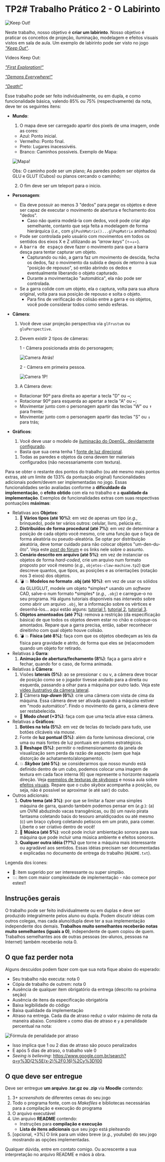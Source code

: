 # TP2# Trabalho Prático 2 - O Labirinto

![Keep Out!](images/Labirinto.png)


Neste trabalho, nosso objetivo é **criar um labirinto**. Nosso
objetivo é praticar os conceitos de projeção, iluminação, modelagem e
efeitos visuais vistos em sala de aula.
Um exemplo de labirinto pode ser visto no jogo [_"Keep Out"_][Keep Out].

Videos Keep Out:

[_"First Exploration!"_][First Exploration!]

[_"Demons Everywhere!"_][Demons Everywhere!]

[_"Death!"_][Death!]

[Keep Out]: http://www.playkeepout.com/
[Demons Everywhere!]: https://www.youtube.com/watch?v=0HXZA81ewN8
[Death!]: https://www.youtube.com/watch?v=F6s-lrX_Yk4
[First Exploration!]: https://www.youtube.com/watch?v=Efo14AGLWLg


Esse trabalho pode ser feito individualmente, ou em dupla, e
como funcionalidade básica, valendo 85% ou 75% (respectivamente) da
nota, deve ter os seguintes itens:

- **Mundo**:
  1. O mapa deve ser carregado apartir dos pixels de uma imagem, onde as cores:
    - Azul: Ponto inicial.
    - Vermelho: Ponto final.
    - Preto: Lugares inacessivéis.
    - Branco: Caminhos possíveis.
    Exemplo de Mapa:

    ![Mapa!](images/Mapa.png)
    
  Obs:  O caminho pode ser um plano;
        As paredes podem ser objetos da GLU e GLUT (Cubos)  ou planos cercando o caminho;
    
  2. O fim deve ser um teleport para o inicio.
- **Personagem**:
  - Ela deve possuir ao menos 3 "dedos" para pegar os objetos e
    deve ser capaz de executar o movimento de abertura e fechamento
    dos "dedos".
    - Caso não queira modelá-la com dedos, você pode criar algo semelhante,
      contanto que seja feita a modelagem de forma hierárquica (_i.e._, com
      `glPushMatrix()...glPopMatrix` aninhados)
  - Pode ser controlada pelo usuário com movimentos em todos os
    sentidos dos eixos X e Z utilizando as _"arrow keys"_
    (<kbd>&uarr;</kbd><kbd>&rarr;</kbd><kbd>&darr;</kbd><kbd>&larr;</kbd>).
  - A <kbd>barra de espaço</kbd> deve fazer o movimento para que
    a barra desça para tentar capturar um objeto.
    - Capturando ou não, a garra faz um movimento de descida, fecha os dedos,
      faz o movimento da subida e depois de retorno à sua "posição de repouso",
      só então abrindo os dedos e eventualmente liberando o objeto capturado.
    - Durante a movimentação "automática", ela não pode ser controlada.
  - Se a garra colide com um objeto, ela o captura, volta para sua altura
    original, volta para sua posição de repouso e solta o objeto.
    - Para fins de verificação de colisão entre a garra e os objetos,
      você pode considerar todos como sendo esferas.
- **Câmera**:
  1. Você deve usar projeção perspectiva via `glFrustum` ou `gluPerspective`.
  2. Devem existir 2 tipos de câmeras:
  
      1 - Câmera posicionada atrás do personagem; 

      ![Camera Atrás!](images/Camera_Atras.jpg)
      
      2 - Câmera em primeira pessoa.
      
      ![Camera 1P!](images/Camera_1P.png)

  3. A Câmera deve:
    - Rotacionar 90º para direita ao apertar a tecla "D" ou <kbd>&rarr;</kbd>;
    - Rotacionar 90º para esquerda ao apertar a tecla "A" ou <kbd>&larr;</kbd>;
    - Movimentar junto com o personagem apartir das teclas "W" ou <kbd>&uarr;</kbd> para frente;
    - Movimentar junto com o personagem apartir das teclas "S" ou <kbd>&darr;</kbd> para trás;
- **Gráficos**:
  1. Você deve usar o modelo de
    [iluminação do OpenGL, devidamente configurado][lighting].
    - Basta que sua cena tenha 1
    [fonte de luz direcional][lighting-directional].
  1. Todas as paredes e objetos da cena devem ter materiais configurados (não
    necessariamente com textura).

Para se obter o restante dos pontos do trabalho (ou até mesmo mais pontos
extras, até um limite de 133% da pontuação original) funcionalidades adicionais
podem/devem ser implementadas no jogo. Essas funcionalidades serão avaliadas
conforme a **dificuldade da implementação**, o **efeito obtido** com ela no
trabalho e a **qualidade da implementação**. Exemplos de funcionalidades
extras com suas respectivas pontuações **máximas**:

- Relativas aos **Objetos**:
  1. :star2: **Vários tipos (até 10%)**: em vez de apenas um tipo (_e.g._,
    brinquedo), pode ter vários outros: celular, livro, pelúcia etc.
  1. **Distribuídos de forma procedural (até 7%)**: em vez de determinar a
    posição de cada objeto você mesmo, crie uma função que o faça de forma
    aleatória ou pseudo-aleatória. Se optar por distribuição aleatória,
    deve tomar cuidado para não colocar objetos "um-den-du-ôto". Veja este
    [_post_ do fórum][obj-distribution] e os links nele sobre o assunto.
  1. **Cenário descrito em arquivo (até 5%)**: em vez de instanciar os
    objetos de forma _hard-coded_, crie um arquivo num formato proposto
    por você mesmo (_e.g._, `objetos-claw-machine.tp2`) que descreve quantos,
    que tipos, as posições e as orientações (rotação nos 3 eixos) dos objetos.
  1. :bomb: :boom: **Modelos no formato .obj (até 10%)**: em vez de usar os
    sólidos da GLU/GLUT, modele um objeto \*simples\* usando um _software_
    CAD, salve-o num formato \*simples\* (_e.g._, `.obj`) e carregue-o no
    seu programa. Há alguns tutoriais disponíveis nas _interwebs_ sobre
    como abrir um arquivo `.obj`, ler a informação sobre os vértices e
    desenhá-los... aqui estão alguns: [tutorial 1][obj-tut-1],
    [tutorial 2][obj-tut-2], [tutorial 3][obj-tut-3].
  1. **Objetos amontoados (até 7%)**: remova a restrição (da
    especificação básica) de que todos os objetos devem estar no chão e
    coloque-os amontados. Repare que a garra precisa, então, saber reconhecer
    direitinho com qual objeto houve colisão.
  1. :bomb: :boom: **Física (até 8%)**: faça com que
    os objetos obedeçam as leis da física para gravidade e atrito, de
    forma que eles se (re)acomodem quando um objeto for retirado.
- Relativas à **Garra**:
  1. **Animação de abertura/fechamento (8%)**: faça a garra abrir e fechar,
    quando for o caso, de forma animada.
- Relativas à **Câmera**:
  1. Visões **laterais (5%)**: ao se pressionar <kbd>c</kbd> ou <kbd>v</kbd>, a
    câmera deve trocar de posição como se o jogador tivesse andado para a
    direita ou esquerda, passando a olhar para a máquina por outro lado.
    Veja este [vídeo ilustrativo da câmera lateral][camera-lateral].
  1. :star2: Câmera **_top-down_ (6%)**: crie uma câmera com vista de cima da
    máquina. Essa câmera deve ser ativada quando a máquina estiver em
    "modo automático". Findo o movimento da garra, a câmera deve ser
    restabelecida.
    - :star2: **Modo _cheat_ (+3%)**: faça com que uma tecla ative essa câmera.
- Relativas a **Gráficos**:
  1. **Botões na tela (5%)**: em vez de teclas do teclado para tudo, use
    botões clicáveis via _mouse_.
  1. Fonte de **luz pontual (5%)**: além da fonte luminosa direcional, crie uma
    ou mais fontes de luz pontuais em pontos estratégicos.
  1. :star2: **Reshape (5%)**: permitir o redimensionamento da janela
    de visualização sem perda da razão de aspecto (sem que haja distorção
    de achatamento/alongamento).
  1. :collision: **_Skybox_ (até 5%)**: se considerarmos que nosso mundo
    está definido dentro de um cubo, podemos colocar uma imagem de textura
    em cada face interna (6) que represente o horizonte naquela direção. Veja
    [exemplos de texturas de _skyboxes_][skybox] e nossa aula sobre
    [efeitos visuais][visual-fx]. Repare que o cubo _skybox_ acompanha
    a posição, ou seja, não é possível se aproximar (e até sair) do cubo.
- Outros adicionais:
  1. **Outro tema (até 3%)**: por que se limitar a fazer uma simples
    máquina de garra, quando também podemos pensar em (_e.g._): (a) um OVNI
    abduzindo vacas transgênicas, ou (b) um navio pirata fantasma coletando
    baús do tesouro amaldiçoados ou até mesmo (c) um braço cyborg coletando
    petiscos em um prato, para comer. Liberte o ser criativo dentro de você!
  1. :star2: **Música (até 5%)**: você pode incluir ambientação sonora para
    sua máquina que pode incluir uma música ambiente e efeitos sonoros.
  1. **Qualquer outra idéia (??%)** que torne a máquina mais interessante ou
    agradável aos sentidos. Essas idéias precisam ser documentadas e
    explicadas no documento de entrega do trabalho (`README.txt`).


Legenda dos ícones:
  - :star2:: item sugerido por ser interessante ou super simplão.
  - :collision:: item com maior complexidade de implementação - não
    comece por estes!!

## Instruções gerais

O trabalho pode ser feito individualmente ou em duplas e deve ser produzido
integralmente pelos aluno ou dupla. Podem discutir idéias com outros colegas,
mas cada aluno/dupla deve ter a sua implementação independente dos demais.
**Trabalhos muito semelhantes receberão notas muito semelhantes (iguais a 0)**,
independente de quem copiou de quem. Trabalhos semelhantes aos de outras
pessoas (ex-alunos, pessoas na Internet) também receberão nota 0.


## O que faz perder nota

Alguns descuidos podem fazer com que sua nota fique abaixo do esperado:
- Seu trabalho não executa: nota 0
- Cópia de trabalho de outrem: nota 0
- Ausência de qualquer item obrigatório da entrega (descrito na próxima seção)
- Ausência de itens da especificação obrigatória
- Baixa legibilidade do código
- Baixa qualidade da implementação
- Atraso na entrega. Cada dia de atraso reduz o valor máximo de nota da
 maneira abaixo. Considere `x` como dias de atraso e `y` a penalidade
 percentual na nota:

 ![Fórmula de penalidade por atraso](images/penalidade-por-atraso.png)
 - Isso implica que 1 ou 2 dias de atraso são pouco penalizados
 - E após 5 dias de atraso, o trabalho vale 0
 - _Seeing is believing_: https://www.google.com.br/search?q=y%3D(2%5E(x-2)%2F0.16)%2Cy%3D100


## O que deve ser **entregue**

Deve ser entregue **um arquivo .tar.gz ou .zip** via **Moodle** contendo:
 1. 3+ _screenshots_ de diferentes cenas do seu jogo
 1. Todo o programa fonte, com os _Makefiles_ e bibliotecas necessárias
    para a compilação e execução do programa
 1. O arquivo executável
 1. Um arquivo **README** contendo:
    - Instruções para **compilação e execução**
    - **Lista de itens adicionais** que seu jogo está pleiteando
 1. [opcional, +3%] O link para um vídeo breve (_e.g._, youtube) do
    seu jogo mostrando as opções implementadas.

Qualquer dúvida, entre em contato comigo. Ou acrescente a sua interpretação no
arquivo README e mãos à obra.

[skybox]: https://www.google.com.br/search?q=skybox&safe=off&hl=pt-BR&source=lnms&tbm=isch&sa=X&ei=jMM_VenRNKuasQSCwYDABw&ved=0CAgQ_AUoAg&biw=1366&bih=599
[lighting]: http://fegemo.github.io/cefet-cg/classes/lighting/#26
[lighting-directional]: http://fegemo.github.io/cefet-cg/classes/lighting/#37
[obj-tut-1]: http://www.opengl-tutorial.org/beginners-tutorials/tutorial-7-model-loading/
[obj-tut-2]: http://netization.blogspot.in/2014/10/loading-obj-files-in-opengl.html
[obj-tut-3]: https://tutorialsplay.com/opengl/2014/09/17/lesson-9-loading-wavefront-obj-3d-models/
[obj-distribution]: http://moodle.cefetmg.br/mod/forum/discuss.php?d=3572
[visual-fx]: http://fegemo.github.io/cefet-cg/classes/visual-effects/#4
[camera-lateral]: https://youtu.be/T7zdZ4VJ3nw
